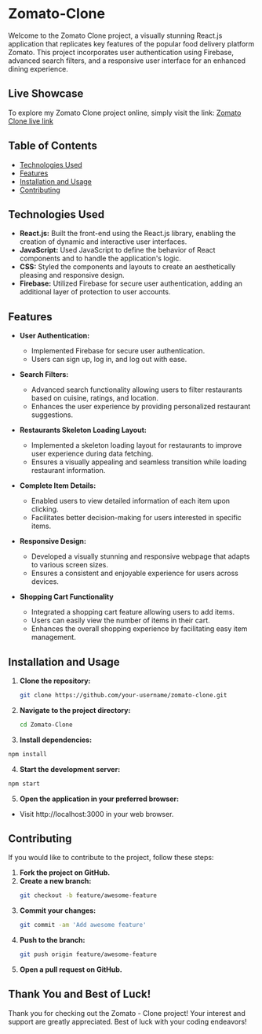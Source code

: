 # Zomato-Clone

Welcome to the Zomato Clone project, a visually stunning React.js application that replicates key features of the popular food delivery platform Zomato. This project incorporates user authentication using Firebase, advanced search filters, and a responsive user interface for an enhanced dining experience.

## Live Showcase

To explore my Zomato Clone project online, simply visit the  link: [ Zomato Clone live link ](https://manjunath-zomato-clone.netlify.app/)

## Table of Contents

- [Technologies Used](#technologies-used)
- [Features](#features)
- [Installation and Usage](#installation-usage)
- [Contributing](#contributing)

## Technologies Used

- **React.js:** Built the front-end using the React.js library, enabling the creation of dynamic and interactive user interfaces.
- **JavaScript:** Used JavaScript to define the behavior of React components and to handle the application's logic.
- **CSS:** Styled the components and layouts to create an aesthetically pleasing and responsive design.
- **Firebase:** Utilized Firebase for secure user authentication, adding an additional layer of protection to user accounts.

## Features

- **User Authentication:**

  - Implemented Firebase for secure user authentication.
  - Users can sign up, log in, and log out with ease.

- **Search Filters:**

  - Advanced search functionality allowing users to filter restaurants based on cuisine, ratings, and location.
  - Enhances the user experience by providing personalized restaurant suggestions.

- **Restaurants Skeleton Loading Layout:**

  - Implemented a skeleton loading layout for restaurants to improve user experience during data fetching.
  - Ensures a visually appealing and seamless transition while loading restaurant information.
 
- **Complete Item Details:**

  - Enabled users to view detailed information of each item upon clicking.
  - Facilitates better decision-making for users interested in specific items.

- **Responsive Design:**
  - Developed a visually stunning and responsive webpage that adapts to various screen sizes.
  - Ensures a consistent and enjoyable experience for users across devices.

- **Shopping Cart Functionality**
  - Integrated a shopping cart feature allowing users to add items.
  - Users can easily view the number of items in their cart.
  - Enhances the overall shopping experience by facilitating easy item management.

  
## Installation and Usage

1. **Clone the repository:**
   ```bash
   git clone https://github.com/your-username/zomato-clone.git
   ```
2. **Navigate to the project directory:**
   ```bash
   cd Zomato-Clone
   ```
3. **Install dependencies:**

```bash
npm install
```

4. **Start the development server:**

```bash
npm start
```

5. **Open the application in your preferred browser:**

- Visit http://localhost:3000 in your web browser.

## Contributing

If you would like to contribute to the project, follow these steps:

1. **Fork the project on GitHub.**
2. **Create a new branch:**
   ```bash
   git checkout -b feature/awesome-feature
   ```
3. **Commit your changes:**
   ```bash
   git commit -am 'Add awesome feature'
   ```
4. **Push to the branch:**
   ```bash
   git push origin feature/awesome-feature
   ```
5. **Open a pull request on GitHub.**

## Thank You and Best of Luck!

Thank you for checking out the Zomato - Clone project! Your interest and support are greatly appreciated. Best of luck with your coding endeavors!
